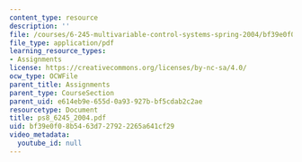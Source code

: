 ```yaml
---
content_type: resource
description: ''
file: /courses/6-245-multivariable-control-systems-spring-2004/bf39e0f08b5463d727922265a641cf29_ps8_6245_2004.pdf
file_type: application/pdf
learning_resource_types:
- Assignments
license: https://creativecommons.org/licenses/by-nc-sa/4.0/
ocw_type: OCWFile
parent_title: Assignments
parent_type: CourseSection
parent_uid: e614eb9e-655d-0a93-927b-bf5cdab2c2ae
resourcetype: Document
title: ps8_6245_2004.pdf
uid: bf39e0f0-8b54-63d7-2792-2265a641cf29
video_metadata:
  youtube_id: null
---
```

